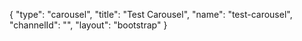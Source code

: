 {
    "type": "carousel",
    "title": "Test Carousel",
    "name": "test-carousel",
    "channelId": "",
    "layout": "bootstrap"
}